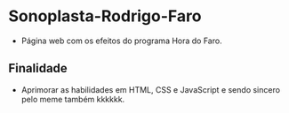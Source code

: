 # Sonoplasta-Rodrigo-Faro
* Página web com os efeitos do programa Hora do Faro.
## Finalidade
* Aprimorar as habilidades em HTML, CSS e JavaScript e sendo sincero pelo meme também kkkkkk.
